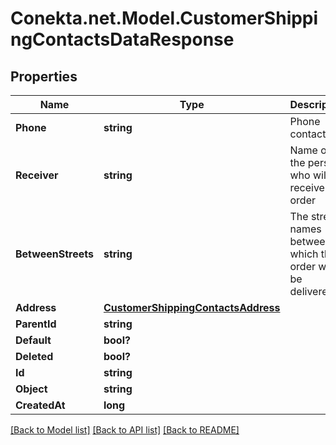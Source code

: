 # Conekta.net.Model.CustomerShippingContactsDataResponse

## Properties

Name | Type | Description | Notes
------------ | ------------- | ------------- | -------------
**Phone** | **string** | Phone contact | [optional] 
**Receiver** | **string** | Name of the person who will receive the order | [optional] 
**BetweenStreets** | **string** | The street names between which the order will be delivered. | [optional] 
**Address** | [**CustomerShippingContactsAddress**](CustomerShippingContactsAddress.md) |  | 
**ParentId** | **string** |  | [optional] 
**Default** | **bool?** |  | [optional] 
**Deleted** | **bool?** |  | [optional] 
**Id** | **string** |  | 
**Object** | **string** |  | 
**CreatedAt** | **long** |  | 

[[Back to Model list]](../README.md#documentation-for-models) [[Back to API list]](../README.md#documentation-for-api-endpoints) [[Back to README]](../README.md)

